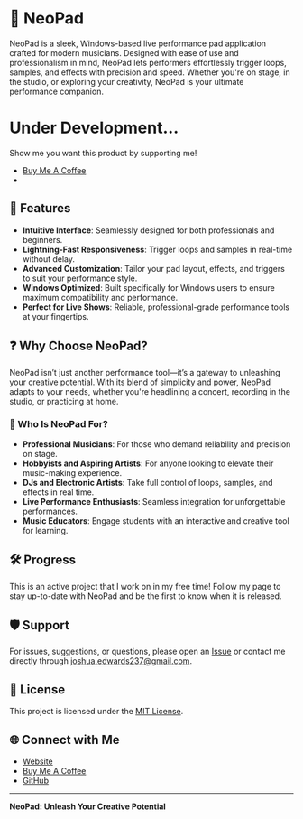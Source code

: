 # 🎸 NeoPad

NeoPad is a sleek, Windows-based live performance pad application crafted for modern musicians. Designed with ease of use and professionalism in mind, NeoPad lets performers effortlessly trigger loops, samples, and effects with precision and speed. Whether you're on stage, in the studio, or exploring your creativity, NeoPad is your ultimate performance companion.

# Under Development...
Show me you want this product by supporting me!
- [Buy Me A Coffee](https://www.buymeacoffee.com/joshedwards)
- 




## 🚀 Features

- **Intuitive Interface**: Seamlessly designed for both professionals and beginners.
- **Lightning-Fast Responsiveness**: Trigger loops and samples in real-time without delay.
- **Advanced Customization**: Tailor your pad layout, effects, and triggers to suit your performance style.
- **Windows Optimized**: Built specifically for Windows users to ensure maximum compatibility and performance.
- **Perfect for Live Shows**: Reliable, professional-grade performance tools at your fingertips.

## ❓ Why Choose NeoPad?

NeoPad isn’t just another performance tool—it’s a gateway to unleashing your creative potential. With its blend of simplicity and power, NeoPad adapts to your needs, whether you're headlining a concert, recording in the studio, or practicing at home.

### 🎯 Who Is NeoPad For?

- **Professional Musicians**: For those who demand reliability and precision on stage.
- **Hobbyists and Aspiring Artists**: For anyone looking to elevate their music-making experience.
- **DJs and Electronic Artists**: Take full control of loops, samples, and effects in real time.
- **Live Performance Enthusiasts**: Seamless integration for unforgettable performances.
- **Music Educators**: Engage students with an interactive and creative tool for learning.

## 🛠️ Progress

This is an active project that I work on in my free time! Follow my page to stay up-to-date with NeoPad and be the first to know when it is released. 

## 🛡️ Support

For issues, suggestions, or questions, please open an [Issue](https://github.com/yourusername/NeoPad/issues) or contact me directly through joshua.edwards237@gmail.com.

## 📜 License

This project is licensed under the [MIT License](LICENSE).

## 🌐 Connect with Me

- [Website](https://joshuaedwards.me/)
- [Buy Me A Coffee](https://www.buymeacoffee.com/joshedwards)
- [GitHub](https://github.com/joshedwards237)

---

**NeoPad: Unleash Your Creative Potential**
